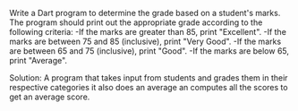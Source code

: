 Write a Dart program to determine the grade based on a student's marks. The program should print out the appropriate grade according to the following criteria:
 -If the marks are greater than 85, print "Excellent".
 -If the marks are between 75 and 85 (inclusive), print "Very Good".
 -If the marks are between 65 and 75 (inclusive), print "Good".
 -If the marks are below 65, print "Average".


Solution:
A program that takes input from students and grades them in their respective categories it also does an average an computes all the scores to get an average score.
